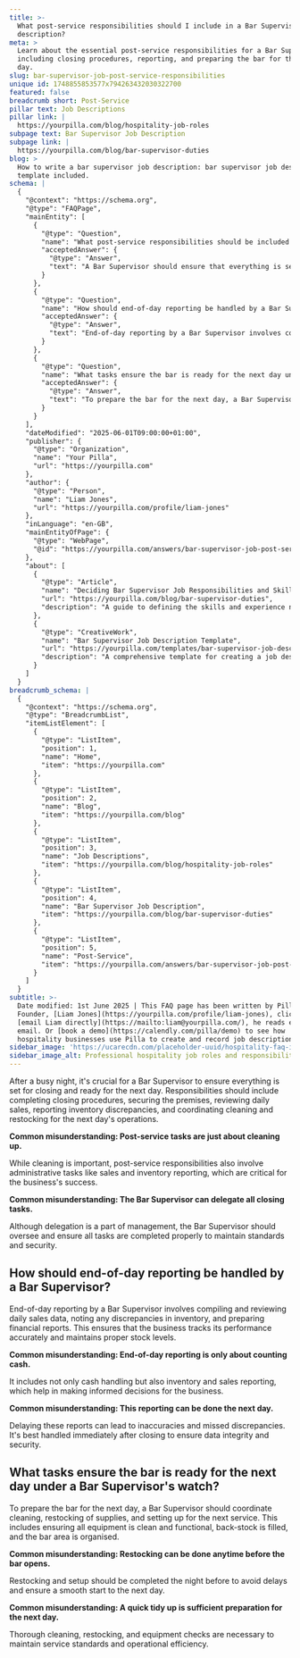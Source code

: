 ```yaml
---
title: >-
  What post-service responsibilities should I include in a Bar Supervisor job
  description?
meta: >
  Learn about the essential post-service responsibilities for a Bar Supervisor,
  including closing procedures, reporting, and preparing the bar for the next
  day.
slug: bar-supervisor-job-post-service-responsibilities
unique id: 1748855853577x794263432030322700
featured: false
breadcrumb short: Post-Service
pillar text: Job Descriptions
pillar link: |
  https://yourpilla.com/blog/hospitality-job-roles
subpage text: Bar Supervisor Job Description
subpage link: |
  https://yourpilla.com/blog/bar-supervisor-duties
blog: >
  How to write a bar supervisor job description: bar supervisor job description
  template included.
schema: |
  {
    "@context": "https://schema.org",
    "@type": "FAQPage",
    "mainEntity": [
      {
        "@type": "Question",
        "name": "What post-service responsibilities should be included in a Bar Supervisor job description?",
        "acceptedAnswer": {
          "@type": "Answer",
          "text": "A Bar Supervisor should ensure that everything is set for closing and ready for the next day after a busy night. Responsibilities include completing closing procedures, securing the premises, reviewing daily sales, reporting inventory discrepancies, and coordinating cleaning and restocking for the next day's operations. While cleaning is important, overseeing administrative tasks like sales and inventory reporting is also crucial for business success. The Bar Supervisor should ensure all tasks are completed properly to maintain standards and security."
        }
      },
      {
        "@type": "Question",
        "name": "How should end-of-day reporting be handled by a Bar Supervisor?",
        "acceptedAnswer": {
          "@type": "Answer",
          "text": "End-of-day reporting by a Bar Supervisor involves compiling and reviewing daily sales data, noting any discrepancies in inventory, and preparing financial reports. This ensures the business tracks its performance accurately and maintains proper stock levels. It includes not only cash handling but also inventory and sales reporting, which are essential for making informed decisions. These reports should be handled immediately after closing to ensure data integrity and security."
        }
      },
      {
        "@type": "Question",
        "name": "What tasks ensure the bar is ready for the next day under a Bar Supervisor's watch?",
        "acceptedAnswer": {
          "@type": "Answer",
          "text": "To prepare the bar for the next day, a Bar Supervisor should coordinate cleaning, restocking of supplies, and setting up for the next service. This includes ensuring all equipment is clean and functional, back-stock is filled, and the bar area is organised. Restocking and setup should be completed the night before to avoid delays and ensure a smooth start to the next day. Thorough cleaning, restocking, and equipment checks are necessary to maintain service standards and operational efficiency."
        }
      }
    ],
    "dateModified": "2025-06-01T09:00:00+01:00",
    "publisher": {
      "@type": "Organization",
      "name": "Your Pilla",
      "url": "https://yourpilla.com"
    },
    "author": {
      "@type": "Person",
      "name": "Liam Jones",
      "url": "https://yourpilla.com/profile/liam-jones"
    },
    "inLanguage": "en-GB",
    "mainEntityOfPage": {
      "@type": "WebPage",
      "@id": "https://yourpilla.com/answers/bar-supervisor-job-post-service-responsibilities"
    },
    "about": [
      {
        "@type": "Article",
        "name": "Deciding Bar Supervisor Job Responsibilities and Skills",
        "url": "https://yourpilla.com/blog/bar-supervisor-duties",
        "description": "A guide to defining the skills and experience needed for a Bar Supervisor, covering job responsibilities and essential skills."
      },
      {
        "@type": "CreativeWork",
        "name": "Bar Supervisor Job Description Template",
        "url": "https://yourpilla.com/templates/bar-supervisor-job-description",
        "description": "A comprehensive template for creating a job description for the role of a Bar Supervisor, including detailed responsibilities and requirements."
      }
    ]
  }
breadcrumb_schema: |
  {
    "@context": "https://schema.org",
    "@type": "BreadcrumbList",
    "itemListElement": [
      {
        "@type": "ListItem",
        "position": 1,
        "name": "Home",
        "item": "https://yourpilla.com"
      },
      {
        "@type": "ListItem",
        "position": 2,
        "name": "Blog",
        "item": "https://yourpilla.com/blog"
      },
      {
        "@type": "ListItem",
        "position": 3,
        "name": "Job Descriptions",
        "item": "https://yourpilla.com/blog/hospitality-job-roles"
      },
      {
        "@type": "ListItem",
        "position": 4,
        "name": "Bar Supervisor Job Description",
        "item": "https://yourpilla.com/blog/bar-supervisor-duties"
      },
      {
        "@type": "ListItem",
        "position": 5,
        "name": "Post-Service",
        "item": "https://yourpilla.com/answers/bar-supervisor-job-post-service-responsibilities"
      }
    ]
  }
subtitle: >-
  Date modified: 1st June 2025 | This FAQ page has been written by Pilla
  Founder, [Liam Jones](https://yourpilla.com/profile/liam-jones), click to
  [email Liam directly](https://mailto:liam@yourpilla.com/), he reads every
  email. Or [book a demo](https://calendly.com/pilla/demo) to see how
  hospitality businesses use Pilla to create and record job descriptions.
sidebar_image: 'https://ucarecdn.com/placeholder-uuid/hospitality-faq-image.jpg'
sidebar_image_alt: Professional hospitality job roles and responsibilities
---
```

After a busy night, it's crucial for a Bar Supervisor to ensure everything is set for closing and ready for the next day. Responsibilities should include completing closing procedures, securing the premises, reviewing daily sales, reporting inventory discrepancies, and coordinating cleaning and restocking for the next day's operations.

**Common misunderstanding: Post-service tasks are just about cleaning up.**

While cleaning is important, post-service responsibilities also involve administrative tasks like sales and inventory reporting, which are critical for the business's success.

**Common misunderstanding: The Bar Supervisor can delegate all closing tasks.**

Although delegation is a part of management, the Bar Supervisor should oversee and ensure all tasks are completed properly to maintain standards and security.

## How should end-of-day reporting be handled by a Bar Supervisor?

End-of-day reporting by a Bar Supervisor involves compiling and reviewing daily sales data, noting any discrepancies in inventory, and preparing financial reports. This ensures that the business tracks its performance accurately and maintains proper stock levels.

**Common misunderstanding: End-of-day reporting is only about counting cash.**

It includes not only cash handling but also inventory and sales reporting, which help in making informed decisions for the business.

**Common misunderstanding: This reporting can be done the next day.**

Delaying these reports can lead to inaccuracies and missed discrepancies. It's best handled immediately after closing to ensure data integrity and security.

## What tasks ensure the bar is ready for the next day under a Bar Supervisor's watch?

To prepare the bar for the next day, a Bar Supervisor should coordinate cleaning, restocking of supplies, and setting up for the next service. This includes ensuring all equipment is clean and functional, back-stock is filled, and the bar area is organised.

**Common misunderstanding: Restocking can be done anytime before the bar opens.**

Restocking and setup should be completed the night before to avoid delays and ensure a smooth start to the next day.

**Common misunderstanding: A quick tidy up is sufficient preparation for the next day.**

Thorough cleaning, restocking, and equipment checks are necessary to maintain service standards and operational efficiency.
